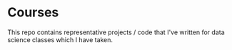 # Courses

This repo contains representative projects / code that I've written for data science classes which I have taken. 
